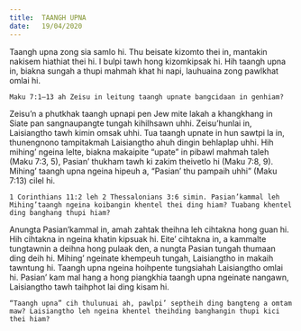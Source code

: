 ```yaml
---
title:  TAANGH UPNA
date:   19/04/2020
---
```


Taangh upna zong sia samlo hi. Thu beisate kizomto thei in, mantakin nakisem hiathiat thei hi. I bulpi tawh hong kizomkipsak hi. Hih taangh upna in, biakna sungah a thupi mahmah khat hi napi, lauhuaina zong pawlkhat omlai hi.

`Maku 7:1–13 ah Zeisu in leitung taangh upnate bangcidaan in genhiam?`

Zeisu’n a phutkhak taangh upnapi pen Jew mite lakah a khangkhang in Siate pan sangnaupangte tungah kihilhsawn uhhi. Zeisu’hunlai in, Laisiangtho tawh kimin omsak uhhi. Tua taangh upnate in hun sawtpi la in, thunengnono tampitakmah Laisiangtho ahuh dingin behlaplap uhhi. Hih mihing’ ngeina lelte, biakna makaipite “upate” in pibawl mahmah taleh (Maku 7:3, 5), Pasian’ thukham tawh ki zakim theivetlo hi (Maku 7:8, 9). Mihing’ taangh upna ngeina hipeuh a, “Pasian’ thu pampaih uhhi” (Maku 7:13) cilel hi.

`1 Corinthians 11:2 leh 2 Thessalonians 3:6 simin. Pasian’kammal leh Mihing’taangh ngeina koibangin khentel thei ding hiam? Tuabang khentel ding banghang thupi hiam?`

Anungta Pasian’kammal in, amah zahtak theihna leh cihtakna hong guan hi. Hih cihtakna in ngeina khatin kipsuak hi. Eite’ cihtakna in, a kammalte tungtawnin a deihna hong pulaak den, a nungta Pasian tungah thumaan ding deih hi. Mihing’ ngeinate khempeuh tungah, Laisiangtho in makaih tawntung hi. Taangh upna ngeina hoihpente tungsiahah Laisiangtho omlai hi. Pasian’ kam mal hang a hong piangkhia taangh upna ngeinate nangawn, Laisiangtho tawh taihphot lai ding kisam hi.

`“Taangh upna” cih thulunuai ah, pawlpi’ septheih ding bangteng a omtam maw? Laisiangtho leh ngeina khentel theihding banghangin thupi kici thei hiam?`